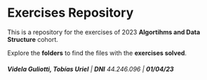 # Exercises Repository
This is a repository for the exercises of 2023 __Algortihms and Data Structure__ cohort.

Explore the __folders__ to find the files with the __exercises solved__.
###### ___Videla Guliotti, Tobías Uriel___ | ___DNI___ _44.246.096_ | ___01/04/23___